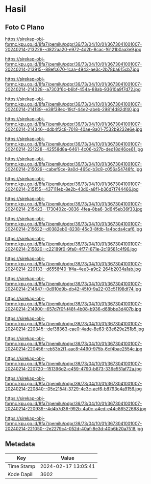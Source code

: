 # Hasil

## Foto C Plano

https://sirekap-obj-formc.kpu.go.id/8fa7/pemilu/pdpr/36/73/04/10/01/3673041001007-20240214-213229--d822aa20-e972-4d2b-8cac-f6121b0aa3e9.jpg

https://sirekap-obj-formc.kpu.go.id/8fa7/pemilu/pdpr/36/73/04/10/01/3673041001007-20240214-213915--88efc670-1caa-4943-ae3c-2b78ba615cb7.jpg

https://sirekap-obj-formc.kpu.go.id/8fa7/pemilu/pdpr/36/73/04/10/01/3673041001007-20240214-214028--a7303f6c-b6bf-454a-88ab-93610a9f7d72.jpg

https://sirekap-obj-formc.kpu.go.id/8fa7/pemilu/pdpr/36/73/04/10/01/3673041001007-20240214-214139--e38f38ec-19cf-44e2-abeb-29814d82df40.jpg

https://sirekap-obj-formc.kpu.go.id/8fa7/pemilu/pdpr/36/73/04/10/01/3673041001007-20240214-214346--ddb4f2c8-7018-40ae-8a01-7532b9232e6e.jpg

https://sirekap-obj-formc.kpu.go.id/8fa7/pemilu/pdpr/36/73/04/10/01/3673041001007-20240214-221228--42558d8a-6461-4c06-b27b-ded18d46ce61.jpg

https://sirekap-obj-formc.kpu.go.id/8fa7/pemilu/pdpr/36/73/04/10/01/3673041001007-20240214-215029--cabef9ce-9a0d-465d-b3c8-c056a54748fc.jpg

https://sirekap-obj-formc.kpu.go.id/8fa7/pemilu/pdpr/36/73/04/10/01/3673041001007-20240214-215155--437111eb-8e2b-43d0-a8f1-b36d7f744466.jpg

https://sirekap-obj-formc.kpu.go.id/8fa7/pemilu/pdpr/36/73/04/10/01/3673041001007-20240214-215423--1730402c-0836-4fea-8ba6-3d645eb36f33.jpg

https://sirekap-obj-formc.kpu.go.id/8fa7/pemilu/pdpr/36/73/04/10/01/3673041001007-20240214-215622--d0382eb0-8238-45c3-8fdb-1a4bcda4caf6.jpg

https://sirekap-obj-formc.kpu.go.id/8fa7/pemilu/pdpr/36/73/04/10/01/3673041001007-20240214-215820--c22189f0-9fa0-4f77-871e-2c19581c4f96.jpg

https://sirekap-obj-formc.kpu.go.id/8fa7/pemilu/pdpr/36/73/04/10/01/3673041001007-20240214-220133--d6558f40-1f4a-4ee3-a9c2-264b2034a1ab.jpg

https://sirekap-obj-formc.kpu.go.id/8fa7/pemilu/pdpr/36/73/04/10/01/3673041001007-20240214-214647--0d910d9b-db42-45f0-9a22-03c51198df74.jpg

https://sirekap-obj-formc.kpu.go.id/8fa7/pemilu/pdpr/36/73/04/10/01/3673041001007-20240214-214900--657d7f0f-f48f-4b08-b936-d68bbe3d407b.jpg

https://sirekap-obj-formc.kpu.go.id/8fa7/pemilu/pdpr/36/73/04/10/01/3673041001007-20240214-220345--def38363-cae0-4ade-8e63-83e629e251b5.jpg

https://sirekap-obj-formc.kpu.go.id/8fa7/pemilu/pdpr/36/73/04/10/01/3673041001007-20240214-220456--eb53b2f1-aac8-4490-975b-6cf4bae2554c.jpg

https://sirekap-obj-formc.kpu.go.id/8fa7/pemilu/pdpr/36/73/04/10/01/3673041001007-20240214-220720--151396d2-c459-4790-b873-336e551af72a.jpg

https://sirekap-obj-formc.kpu.go.id/8fa7/pemilu/pdpr/36/73/04/10/01/3673041001007-20240214-220840--05e2154f-3729-4c3c-aef6-b8793c4a9156.jpg

https://sirekap-obj-formc.kpu.go.id/8fa7/pemilu/pdpr/36/73/04/10/01/3673041001007-20240214-220939--4d4b7d36-992b-4a0c-a4ed-e44c86522668.jpg

https://sirekap-obj-formc.kpu.go.id/8fa7/pemilu/pdpr/36/73/04/10/01/3673041001007-20240214-221050--2e2279c4-052d-40af-8e3d-40b6b20a7518.jpg


## Metadata

| Key        | Value               |
| ---------- | ------------------- |
| Time Stamp | 2024-02-17 13:05:41 |
| Kode Dapil | 3602                |



